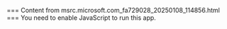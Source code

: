 === Content from msrc.microsoft.com_fa729028_20250108_114856.html ===
You need to enable JavaScript to run this app.
